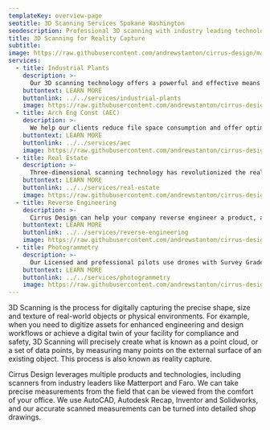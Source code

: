 ```yaml
---
templateKey: overview-page
seotitle: 3D Scanning Services Spokane Washington
seodescription: Professional 3D scanning with industry leading technology lidar scanning, precise measurements, accurate scans services Spokane Washington
title: 3D Scanning for Reality Capture
subtitle:
image: https://raw.githubusercontent.com/andrewstanton/cirrus-design/master/src/img/content/1-hed-section-looking-upstream.jpg
services:
  - title: Industrial Plants
    description: >-
      Our 3D scanning technology offers a powerful and effective means to accurately map existing facilities and industrial projects, helping our clients avoid problems and find solutions ahead of future construction phases.
    buttontext: LEARN MORE
    buttonlink: ../../services/industrial-plants
    image: https://raw.githubusercontent.com/andrewstanton/cirrus-design/master/src/img/content/industial%20plants/industial-4.jpg
  - title: Arch Eng Const (AEC)
    description: >-
      We help our clients reduce file space consumption and offer optimized design services, with fast scan times that create detailed 3D point cloud information.
    buttontext: LEARN MORE
    buttonlink: ../../services/aec
    image: https://raw.githubusercontent.com/andrewstanton/cirrus-design/master/src/img/content/aec/aec-2.jpg
  - title: Real Estate
    description: >-
      Three-dimensional scanning technology has revolutionized the real estate industry. Today’s high-tech 3D scanners are capable of producing digital scans of virtually any building.
    buttontext: LEARN MORE
    buttonlink: ../../services/real-estate
    image: https://raw.githubusercontent.com/andrewstanton/cirrus-design/master/src/img/content/dollhouse-view.jpg
  - title: Reverse Engineering
    description: >-
      Cirrus Design can help your company reverse engineer a product, and successfully convert a point cloud into a 3D model.
    buttontext: LEARN MORE
    buttonlink: ../../services/reverse-engineering
    image: https://raw.githubusercontent.com/andrewstanton/cirrus-design/master/src/img/content/reverse-engineer/hand-scanning.jpg
  - title: Photogrammetry
    description: >-
      Our Licensed and professional pilots use drones with Survey Grade Real-Time Kinematic (RTK) technology. We take high resolution photos and stitch them together to create accurate and beautiful 3D Models, meshes and point clouds of your asset. Using Ground Control Points, we can also accurately map your asset to known Geolocations.
    buttontext: LEARN MORE
    buttonlink: ../../services/photogrammetry
    image: https://raw.githubusercontent.com/andrewstanton/cirrus-design/master/src/img/content/photogrammetry/photogrammetry.jpg
---
```


3D Scanning is the process for digitally capturing the precise shape, size and texture of real-world objects or physical environments. For example, when you need to digitize assets for enhanced engineering and design workflows or achieve a digital twin of your facility for compliance and safety, 3D Scanning will precisely create what is known as a point cloud, or a set of data points, by measuring many points on the external surface of an existing object. This process is also known as reality capture.


Cirrus Design leverages multiple products and technologies, including scanners from industry leaders like Matterport and Faro. We can take precise measurements from the field that can be viewed from the comfort of your office. We use AutoCAD, Autodesk Recap, Inventor and Solidworks, and our accurate scanned measurements can be turned into detailed shop drawings.
